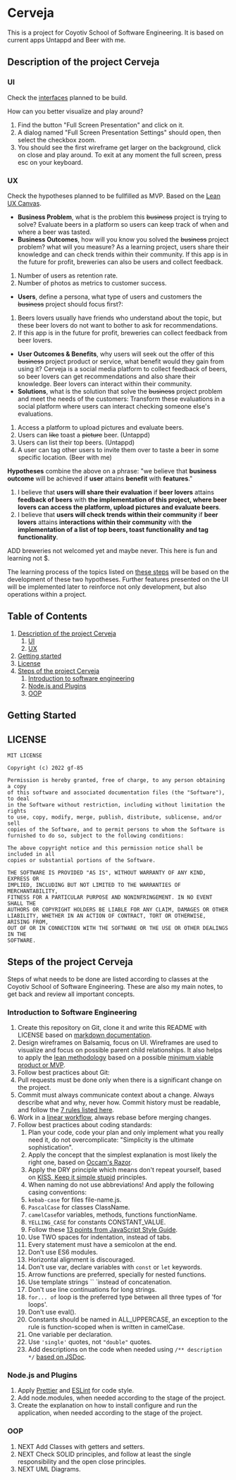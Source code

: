 # Cerveja

This is a project for Coyotiv School of Software Engineering.
It is based on current apps Untappd and Beer with me.

## Description of the project Cerveja

### UI
Check the [interfaces](https://balsamiq.cloud/srr9y1e/pq808qz/r9402) planned to be build.

How can you better visualize and play around?
1. Find the button "Full Screen Presentation" and click on it.
2. A dialog named "Full Screen Presentation Settings" should open, then select the checkbox zoom.
3. You should see the first wireframe get larger on the background, click on close and play around.
To exit at any moment the full screen, press esc on your keyboard.

### UX
Check the hypotheses planned to be fullfilled as MVP. Based on the [Lean UX Canvas](https://jeffgothelf.com/blog/leanuxcanvas-v2/).

- **Business Problem**, what is the problem this ~~business~~ project is trying to solve?
Evaluate beers in a platform so users can keep track of when and where a beer was tasted.
- **Business Outcomes**, how will you know you solved the ~~business~~ project problem? what will you measure?
As a learning project, users share their knowledge and can check trends within their community. If this app is in the future for profit, breweries can also be users and collect feedback.
1. Number of users as retention rate.
2. Number of photos as metrics to customer success.
- **Users**, define a persona, what type of users and customers the ~~business~~ project should focus first?:
 1. Beers lovers usually have friends who understand about the topic, but these beer lovers do not want to bother to ask for recommendations.
 2. If this app is in the future for profit, breweries can collect feedback from beer lovers.
- **User Outcomes & Benefits**, why users will seek out the offer of this ~~business~~ project product or service, what benefit would they gain from using it?
Cerveja is a social media platform to collect feedback of beers, so beer lovers can get recommendations and also share their knowledge. Beer lovers can interact within their community.
- **Solutions**, what is the solution that solve the ~~business~~ project problem and meet the needs of the customers:
Transform these evaluations in a social platform where users can interact checking someone else's evaluations.
 1. Access a platform to upload pictures and evaluate beers.
 2. Users can ~~like~~ toast a ~~picture~~ beer. (Untappd)
 3. Users can list their top beers. (Untappd)
 4. A user can tag other users to invite them over to taste a beer in some specific location. (Beer with me)

**Hypotheses** combine the above on a phrase: "we believe that **business outcome** will be achieved if **user** attains **benefit** with **features**."
1. I believe that **users will share their evaluation** if **beer lovers** attains **feedback of beers** with **the implementation of this project, where beer lovers can access the platform, upload pictures and evaluate beers**.
2. I believe that **users will check trends within their community** if **beer lovers** attains **interactions within their community** with **the implementation of a list of top beers, toast functionality and tag functionality**.

ADD breweries not welcomed yet and maybe never. This here is fun and learning not $.

The learning process of the topics listed on [these steps](#steps-of-the-project-cerveja) will be based on the development of these two hypotheses. Further features presented on the UI will be implemented later to reinforce not only development, but also operations within a project.

## Table of Contents
1. [Description of the project Cerveja](#description-of-the-project-cerveja)
    1. [UI](#ui)
    1. [UX](#ux)
1. [Getting started](#getting-started)
1. [License](#license)
1. [Steps of the project Cerveja](#steps-of-the-project-cerveja)
    1. [Introduction to software engineering](#introduction-to-software-engineering)
    1. [Node.js and Plugins](#nodejs-and-plugins)
    1. [OOP](#oop)

Getting Started
----

LICENSE
----
```
MIT LICENSE

Copyright (c) 2022 gf-85

Permission is hereby granted, free of charge, to any person obtaining a copy
of this software and associated documentation files (the "Software"), to deal
in the Software without restriction, including without limitation the rights
to use, copy, modify, merge, publish, distribute, sublicense, and/or sell
copies of the Software, and to permit persons to whom the Software is
furnished to do so, subject to the following conditions:

The above copyright notice and this permission notice shall be included in all
copies or substantial portions of the Software.

THE SOFTWARE IS PROVIDED "AS IS", WITHOUT WARRANTY OF ANY KIND, EXPRESS OR
IMPLIED, INCLUDING BUT NOT LIMITED TO THE WARRANTIES OF MERCHANTABILITY,
FITNESS FOR A PARTICULAR PURPOSE AND NONINFRINGEMENT. IN NO EVENT SHALL THE
AUTHORS OR COPYRIGHT HOLDERS BE LIABLE FOR ANY CLAIM, DAMAGES OR OTHER
LIABILITY, WHETHER IN AN ACTION OF CONTRACT, TORT OR OTHERWISE, ARISING FROM,
OUT OF OR IN CONNECTION WITH THE SOFTWARE OR THE USE OR OTHER DEALINGS IN THE
SOFTWARE.
```

Steps of the project Cerveja
----

Steps of what needs to be done are listed according to classes at the Coyotiv School of Software Engineering.
These are also my main notes, to get back and review all important concepts.

### Introduction to Software Engineering
1. Create this repository on Git, clone it and write this README with LICENSE based on [markdown documentation](https://www.markdownguide.org/).
2. Design wireframes on Balsamiq, focus on UI. Wireframes are used to visualize and focus on possible parent child relationships. It also helps to apply the [lean methodology](https://theleanstartup.com/) based on a possible [minimum viable product or MVP](https://blog.crisp.se/2016/01/25/henrikkniberg/making-sense-of-mvp).
3. Follow best practices about Git:
  1. Pull requests must be done only when there is a significant change on the project.
  2. Commit must always communicate context about a change. Always describe what and why, never how. Commit history must be readable, and follow the [7 rules listed here](https://cbea.ms/git-commit/).
  3. Work in a [linear workflow](https://arm.ag/how-to-manage-git-workflow-and-stay-sane-e32405e9dbf0), always rebase before merging changes.
4. Follow best practices about coding standards:
    1. Plan your code, code your plan and only implement what you really need it, do not overcomplicate: "Simplicity is the ultimate sophistication".
    2. Apply the concept that the simplest explanation is most likely the right one, based on [Occam's Razor](https://en.wikipedia.org/wiki/Occam%27s_razor).
    3. Apply the DRY principle which means don't repeat yourself, based on [KISS, Keep it simple stupid](https://en.wikipedia.org/wiki/KISS_principle#In_software_development) principles.
    4. When naming do not use abbreviations! And apply the following casing conventions:
      1. `kebab-case` for files file-name.js.
      2. `PascalCase` for classes ClassName.
      3. `camelCase`for variables, methods, functions functionName.
      4. `YELLING_CASE` for constants CONSTANT_VALUE.
    5. Follow these [13 points from JavaScript Style Guide](https://www.freecodecamp.org/news/google-publishes-a-javascript-style-guide-here-are-some-key-lessons-1810b8ad050b/).
      1. Use TWO spaces for indentation, instead of tabs.
      2. Every statement must have a semicolon at the end.
      3. Don't use ES6 modules.
      4. Horizontal alignment is discouraged.
      5. Don't use var, declare variables with `const` or `let` keywords.
      6. Arrow functions are preferred, specially for nested functions.
      7. Use template strings `` `instead of concatenation.
      8. Don't use line continuations for long strings.
      9. `for... of` loop is the preferred type between all three types of 'for loops'.
      10. Don't use eval().
      11. Constants should be named in ALL_UPPERCASE, an exception to the rule is function-scoped when is written in camelCase.
      12. One variable per declaration.
      13. Use `'single'` quotes, not `"double"` quotes.
    6. Add descriptions on the code when needed using `/** description */` [based on JSDoc](standardjs@com).

### Node.js and Plugins
1. Apply [Prettier](https://prettier.io/docs/en/configuration.html) and [ESLint](https://eslint.org/docs/latest/use/configure/) for code style.
2. Add node.modules, when needed according to the stage of the project.
3. Create the explanation on how to install configure and run the application, when needed according to the stage of the project.

### OOP
1. NEXT Add Classes with getters and setters.
2. NEXT Check SOLID principles, and follow at least the single responsibility and the open close principles.
3. NEXT UML Diagrams.
